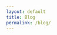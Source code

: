 ```yaml
---
layout: default
title: Blog
permalink: /blog/
---
```

<!--
<section class="post-list">
  {% for post in paginator.posts %}
    {% include article.html %}
  {% endfor %}

  {% include pagination.html %}
</section>
-->